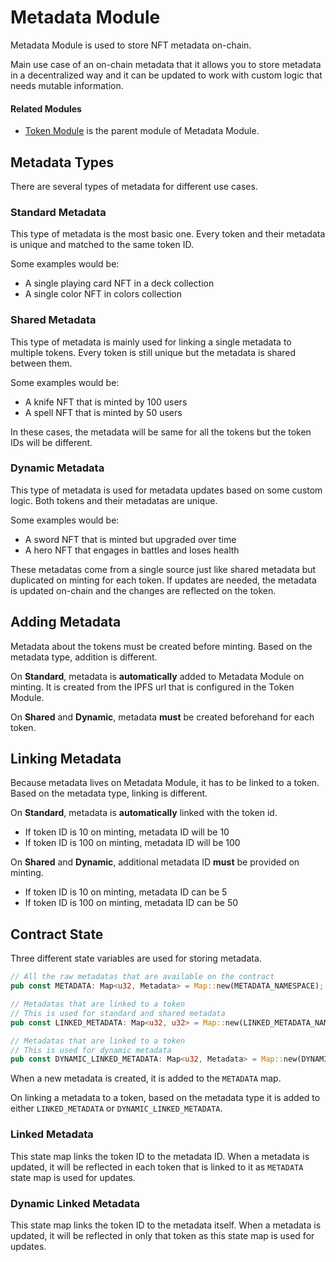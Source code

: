 # Metadata Module

Metadata Module is used to store NFT metadata on-chain. 

Main use case of an on-chain metadata that it allows you to store metadata in a decentralized way and it can be updated to work with custom logic that needs mutable information.

#### Related Modules

- [Token Module](/docs/komple-framework/modules/08-Token-Module.md) is the parent module of Metadata Module. 

## Metadata Types

There are several types of metadata for different use cases.

### Standard Metadata

This type of metadata is the most basic one. Every token and their metadata is unique and matched to the same token ID.

Some examples would be:

- A single playing card NFT in a deck collection
- A single color NFT in colors collection

### Shared Metadata

This type of metadata is mainly used for linking a single metadata to multiple tokens. Every token is still unique but the metadata is shared between them.

Some examples would be:

- A knife NFT that is minted by 100 users
- A spell NFT that is minted by 50 users

In these cases, the metadata will be same for all the tokens but the token IDs will be different.

### Dynamic Metadata

This type of metadata is used for metadata updates based on some custom logic. Both tokens and their metadatas are unique.

Some examples would be:

- A sword NFT that is minted but upgraded over time
- A hero NFT that engages in battles and loses health

These metadatas come from a single source just like shared metadata but duplicated on minting for each token. If updates are needed, the metadata is updated on-chain and the changes are reflected on the token.

## Adding Metadata

Metadata about the tokens must be created before minting. Based on the metadata type, addition is different.

On **Standard**, metadata is **automatically** added to Metadata Module on minting. It is created from the IPFS url that is configured in the Token Module.

On **Shared** and **Dynamic**, metadata **must** be created beforehand for each token.

## Linking Metadata

Because metadata lives on Metadata Module, it has to be linked to a token. Based on the metadata type, linking is different.

On **Standard**, metadata is **automatically** linked with the token id.

- If token ID is 10 on minting, metadata ID will be 10
- If token ID is 100 on minting, metadata ID will be 100

On **Shared** and **Dynamic**, additional metadata ID **must** be provided on minting.

- If token ID is 10 on minting, metadata ID can be 5
- If token ID is 100 on minting, metadata ID can be 50

## Contract State

Three different state variables are used for storing metadata.

```rust
// All the raw metadatas that are available on the contract
pub const METADATA: Map<u32, Metadata> = Map::new(METADATA_NAMESPACE);

// Metadatas that are linked to a token
// This is used for standard and shared metadata
pub const LINKED_METADATA: Map<u32, u32> = Map::new(LINKED_METADATA_NAMESPACE);

// Metadatas that are linked to a token
// This is used for dynamic metadata
pub const DYNAMIC_LINKED_METADATA: Map<u32, Metadata> = Map::new(DYNAMIC_LINKED_METADATA_NAMESPACE);
```

When a new metadata is created, it is added to the `METADATA` map.

On linking a metadata to a token, based on the metadata type it is added to either `LINKED_METADATA` or `DYNAMIC_LINKED_METADATA`.

### Linked Metadata

This state map links the token ID to the metadata ID. When a metadata is updated, it will be reflected in each token that is linked to it as `METADATA` state map is used for updates.

### Dynamic Linked Metadata

This state map links the token ID to the metadata itself. When a metadata is updated, it will be reflected in only that token as this state map is used for updates.

